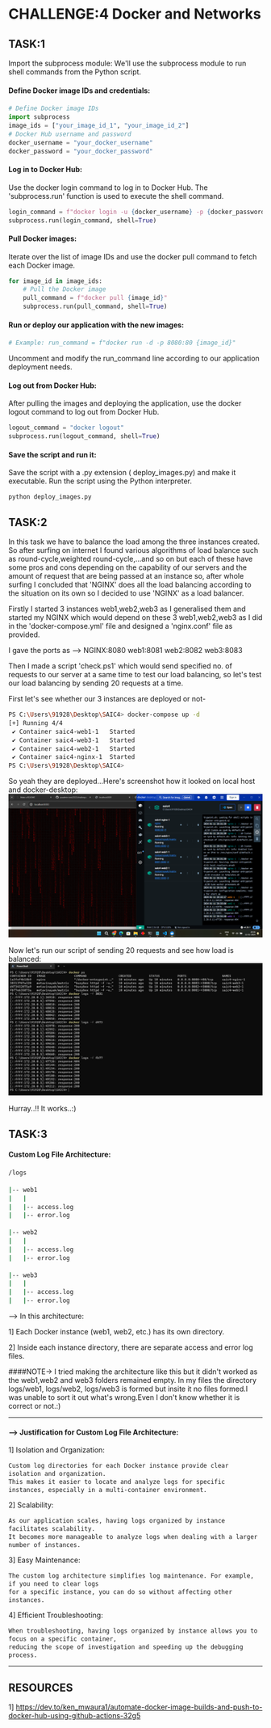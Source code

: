 # CHALLENGE:4 Docker and Networks

## TASK:1
Import the subprocess module:
We'll use the subprocess module to run shell commands from the Python script.

#### Define Docker image IDs and credentials:
```python
# Define Docker image IDs
import subprocess
image_ids = ["your_image_id_1", "your_image_id_2"]
# Docker Hub username and password
docker_username = "your_docker_username"
docker_password = "your_docker_password"
```
#### Log in to Docker Hub:
Use the docker login command to log in to Docker Hub. The 'subprocess.run' function is used to execute the shell command.

```python
login_command = f"docker login -u {docker_username} -p {docker_password}"
subprocess.run(login_command, shell=True)
```
#### Pull Docker images:

Iterate over the list of image IDs and use the docker pull command to fetch each Docker image.

```python
for image_id in image_ids:
    # Pull the Docker image
    pull_command = f"docker pull {image_id}"
    subprocess.run(pull_command, shell=True)
```	


#### Run or deploy our application with the new images:

```python
# Example: run_command = f"docker run -d -p 8080:80 {image_id}"
```
Uncomment and modify the run_command line according to our application deployment needs.

#### Log out from Docker Hub:
After pulling the images and deploying the application, use the docker logout command to log out from Docker Hub.

```python
logout_command = "docker logout"
subprocess.run(logout_command, shell=True)
```
#### Save the script and run it:
Save the script with a .py extension ( deploy_images.py) and make it executable. Run the script using the Python interpreter.

```bash
python deploy_images.py
```
## TASK:2
In this task we have to balance the load among the three instances created. So after surfing on internet I  found various algorithms of load balance such as round-cycle,weighted round-cycle,...and so on but each of these have some pros and cons depending on the capability of our servers and the amount of request that are being passed at an instance so, after whole surfing I concluded that 'NGINX' does all the load balancing according to the situation on its own so I decided to use 'NGINX' as a load balancer.

Firstly I started 3 instances web1,web2,web3 as I generalised them and started my NGINX which would depend on these 3 web1,web2,web3 as I did in the 'docker-compose.yml' file and designed a 'nginx.conf' file as provided.

I gave the ports as --> 
NGINX:8080
web1:8081
web2:8082
web3:8083

Then I made a script 'check.ps1' which would send specified no. of requests to our server at a same time to test our load balancing, so let's test our load balancing by sending 20 requests at a time.

First let's see whether our 3 instances are deployed or not-
```bash
PS C:\Users\91928\Desktop\SAIC4> docker-compose up -d
[+] Running 4/4
 ✔ Container saic4-web1-1   Started                                                                                0.1s
 ✔ Container saic4-web3-1   Started                                                                                0.1s
 ✔ Container saic4-web2-1   Started                                                                                0.1s
 ✔ Container saic4-nginx-1  Started                                                                                0.1s
PS C:\Users\91928\Desktop\SAIC4>
```
So yeah they are deployed...Here's screenshot how it looked on local host and docker-desktop:
![inst](images4/insta2.png)

Now let's run our script of sending 20 requests and see how load is balanced:
![proof](images4/proof.png)

Hurray..!! It works..:)

## TASK:3

#### Custom Log File Architecture:


```bash
/logs

|-- web1
|   |
|   |-- access.log
|   |-- error.log

|-- web2
|   |
|   |-- access.log
|   |-- error.log

|-- web3
|   |
|   |-- access.log
|   |-- error.log
```
--> In this architecture:


1] Each Docker instance (web1, web2, etc.) has its own directory.

2] Inside each instance directory, there are separate access and error log files.

####NOTE-> I tried making the architecture like this but it didn't worked as the web1,web2 and web3 folders remained empty. In my files the directory logs/web1, logs/web2, logs/web3 is formed but insite it no files formed.I was unable to sort it out what's wrong.Even I don't know whether it is correct or not.:)


-----------------------------------------------------------------------------------------------------------------------


#### --> Justification for Custom Log File Architecture:


1] Isolation and Organization:

	Custom log directories for each Docker instance provide clear isolation and organization.
 	This makes it easier to locate and analyze logs for specific instances, especially in a multi-container environment.

2] Scalability:

	As our application scales, having logs organized by instance facilitates scalability.
	It becomes more manageable to analyze logs when dealing with a larger number of instances.

3] Easy Maintenance:

	The custom log architecture simplifies log maintenance. For example, if you need to clear logs
	for a specific instance, you can do so without affecting other instances.

4] Efficient Troubleshooting:

	When troubleshooting, having logs organized by instance allows you to focus on a specific container,
	reducing the scope of investigation and speeding up the debugging process.

-------------------------------------------------------------------------------------------------------------------------
## RESOURCES 

1] https://dev.to/ken_mwaura1/automate-docker-image-builds-and-push-to-docker-hub-using-github-actions-32g5